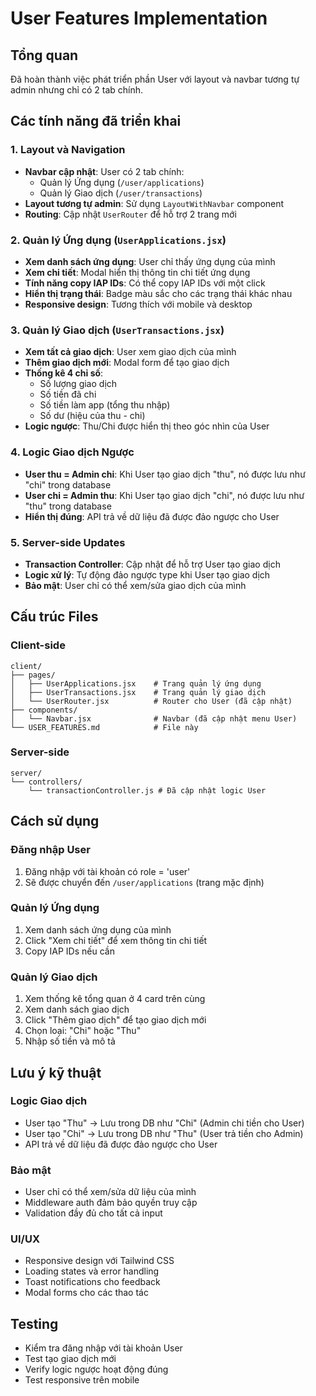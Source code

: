 # User Features Implementation

## Tổng quan
Đã hoàn thành việc phát triển phần User với layout và navbar tương tự admin nhưng chỉ có 2 tab chính.

## Các tính năng đã triển khai

### 1. Layout và Navigation
- **Navbar cập nhật**: User có 2 tab chính:
  - Quản lý Ứng dụng (`/user/applications`)
  - Quản lý Giao dịch (`/user/transactions`)
- **Layout tương tự admin**: Sử dụng `LayoutWithNavbar` component
- **Routing**: Cập nhật `UserRouter` để hỗ trợ 2 trang mới

### 2. Quản lý Ứng dụng (`UserApplications.jsx`)
- **Xem danh sách ứng dụng**: User chỉ thấy ứng dụng của mình
- **Xem chi tiết**: Modal hiển thị thông tin chi tiết ứng dụng
- **Tính năng copy IAP IDs**: Có thể copy IAP IDs với một click
- **Hiển thị trạng thái**: Badge màu sắc cho các trạng thái khác nhau
- **Responsive design**: Tương thích với mobile và desktop

### 3. Quản lý Giao dịch (`UserTransactions.jsx`)
- **Xem tất cả giao dịch**: User xem giao dịch của mình
- **Thêm giao dịch mới**: Modal form để tạo giao dịch
- **Thống kê 4 chỉ số**:
  - Số lượng giao dịch
  - Số tiền đã chi
  - Số tiền làm app (tổng thu nhập)
  - Số dư (hiệu của thu - chi)
- **Logic ngược**: Thu/Chi được hiển thị theo góc nhìn của User

### 4. Logic Giao dịch Ngược
- **User thu = Admin chi**: Khi User tạo giao dịch "thu", nó được lưu như "chi" trong database
- **User chi = Admin thu**: Khi User tạo giao dịch "chi", nó được lưu như "thu" trong database
- **Hiển thị đúng**: API trả về dữ liệu đã được đảo ngược cho User

### 5. Server-side Updates
- **Transaction Controller**: Cập nhật để hỗ trợ User tạo giao dịch
- **Logic xử lý**: Tự động đảo ngược type khi User tạo giao dịch
- **Bảo mật**: User chỉ có thể xem/sửa giao dịch của mình

## Cấu trúc Files

### Client-side
```
client/
├── pages/
│   ├── UserApplications.jsx    # Trang quản lý ứng dụng
│   ├── UserTransactions.jsx    # Trang quản lý giao dịch
│   └── UserRouter.jsx          # Router cho User (đã cập nhật)
├── components/
│   └── Navbar.jsx              # Navbar (đã cập nhật menu User)
└── USER_FEATURES.md            # File này
```

### Server-side
```
server/
└── controllers/
    └── transactionController.js # Đã cập nhật logic User
```

## Cách sử dụng

### Đăng nhập User
1. Đăng nhập với tài khoản có role = 'user'
2. Sẽ được chuyển đến `/user/applications` (trang mặc định)

### Quản lý Ứng dụng
1. Xem danh sách ứng dụng của mình
2. Click "Xem chi tiết" để xem thông tin chi tiết
3. Copy IAP IDs nếu cần

### Quản lý Giao dịch
1. Xem thống kê tổng quan ở 4 card trên cùng
2. Xem danh sách giao dịch
3. Click "Thêm giao dịch" để tạo giao dịch mới
4. Chọn loại: "Chi" hoặc "Thu"
5. Nhập số tiền và mô tả

## Lưu ý kỹ thuật

### Logic Giao dịch
- User tạo "Thu" → Lưu trong DB như "Chi" (Admin chi tiền cho User)
- User tạo "Chi" → Lưu trong DB như "Thu" (User trả tiền cho Admin)
- API trả về dữ liệu đã được đảo ngược cho User

### Bảo mật
- User chỉ có thể xem/sửa dữ liệu của mình
- Middleware auth đảm bảo quyền truy cập
- Validation đầy đủ cho tất cả input

### UI/UX
- Responsive design với Tailwind CSS
- Loading states và error handling
- Toast notifications cho feedback
- Modal forms cho các thao tác

## Testing
- Kiểm tra đăng nhập với tài khoản User
- Test tạo giao dịch mới
- Verify logic ngược hoạt động đúng
- Test responsive trên mobile
